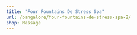 ```yaml
---
title: "Four Fountains De Stress Spa"
url: /bangalore/four-fountains-de-stress-spa-2/
shop: Massage
---
```

